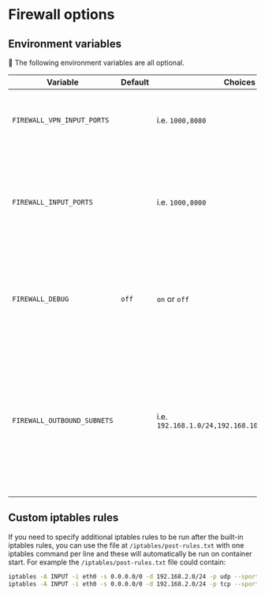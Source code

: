# Firewall options

## Environment variables

💁 The following environment variables are all optional.

| Variable | Default | Choices | Description |
| --- | --- | --- | --- |
| `FIREWALL_VPN_INPUT_PORTS` | | i.e. `1000,8080` | Comma separated list of ports to allow from the VPN server side |
| `FIREWALL_INPUT_PORTS` | | i.e. `1000,8000` | Comma separated list of ports to allow through the default interface. This seems needed for Kubernetes sidecars. |
| `FIREWALL_DEBUG` | `off` | `on` or `off` | Prints every firewall related command. You should use it for **debugging purposes** only. |
| `FIREWALL_OUTBOUND_SUBNETS` | | i.e. `192.168.1.0/24,192.168.10.121,10.0.0.5/28` | Comma separated subnets that Gluetun and the containers sharing its network stack are allowed to access. This involves firewall and routing modifications. |

## Custom iptables rules

If you need to specify additional iptables rules to be run after the built-in iptables rules, you can use the file at `/iptables/post-rules.txt` with one iptables command per line and these will automatically be run on container start.
For example the `/iptables/post-rules.txt` file could contain:

```sh
iptables -A INPUT -i eth0 -s 0.0.0.0/0 -d 192.168.2.0/24 -p udp --sport 1197 -j ACCEPT
iptables -A INPUT -i eth0 -s 0.0.0.0/0 -d 192.168.2.0/24 -p tcp --sport 1197 -j ACCEPT
```
